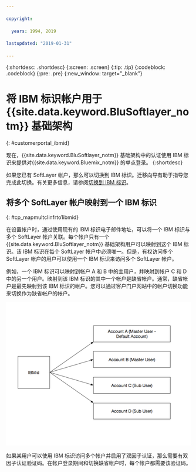 ```yaml
---

copyright:

  years: 1994, 2019

lastupdated: "2019-01-31"

---
```


{:shortdesc: .shortdesc}
{:screen: .screen}
{:tip: .tip}
{:codeblock: .codeblock}
{:pre: .pre}
{:new_window: target="_blank"}

# 将 IBM 标识帐户用于 {{site.data.keyword.BluSoftlayer_notm}} 基础架构
{: #customerportal_ibmid}

现在，{{site.data.keyword.BluSoftlayer_notm}} 基础架构中的认证使用 IBM 标识来提供对{{site.data.keyword.Bluemix_notm}} 的单点登录。
{:shortdesc}

如果您已有 SoftLayer 帐户，那么可以切换到 IBM 标识。迁移向导有助于指导您完成此切换。有关更多信息，请参阅[切换到 IBM 标识](/docs/account?topic=account-switchtoIBMid#switchtoIBMid)。

## 将多个 SoftLayer 帐户映射到一个 IBM 标识
{: #cp_mapmultclinfrto1ibmid}

在设置帐户时，通过使用现有的 IBM 标识电子邮件地址，可以将一个 IBM 标识与多个 SoftLayer 帐户关联。每个帐户只有一个 {{site.data.keyword.BluSoftlayer_notm}} 基础架构用户可以映射到这个 IBM 标识。该 IBM 标识在每个 SoftLayer 帐户中必须唯一。但是，有权访问多个 SoftLayer 帐户的用户可以使用一个 IBM 标识来访问多个 SoftLayer 帐户。

例如，一个 IBM 标识可以映射到帐户 A 和 B 中的主用户，并映射到帐户 C 和 D 中的另一个用户。映射到该 IBM 标识的其中一个帐户是缺省帐户。通常，缺省帐户是最先映射到该 IBM 标识的帐户。您可以通过客户门户网站中的帐户切换功能来切换作为缺省帐户的帐户。

![多个 SoftLayer 帐户映射到一个 IBM 标识](images/ibmid-image.png)

如果某用户可以使用 IBM 标识访问多个帐户并启用了双因子认证，那么需要有双因子认证验证码。在帐户登录期间和切换缺省帐户时，每个帐户都需要该验证码。

